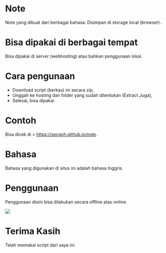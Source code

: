 # Note
Note yang dibuat dari berbagai bahasa. Disimpan di storage local (browser).

# Bisa dipakai di berbagai tempat
Bisa dipakai di server (webhosting) atau bahkan penggunaan lokal.

# Cara pengunaan
- Download script (berkas) ini secara zip,
- Unggah ke hosting dan folder yang sudah ditentukan (Extract Juga),
- Selesai, bisa dipakai.

# Contoh
Bisa dicek di > https://secgoh.github.io/note.

# Bahasa
Bahasa yang digunakan di situs ini adalah bahasa Inggris.

# Penggunaan
Penggunaan disini bisa dilakukan secara offline atau online.



<img src="[https://img.shields.io/badge/Notepad&logoColor=blue](https://img.shields.io/github/repo-size/secgoh/note)" />

# Terima Kasih
Telah memakai script dari saya ini.
